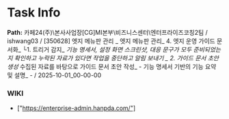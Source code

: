 # Task Info

**Path:** 카페24(주)\본사사업장\[CG]MI본부\비즈니스센터\엔터프라이즈코칭2팀 / ishwang03 / [350628] 엣지 메뉴판 관리 _ 엣지 메뉴판 관리_ 4. 엣지 운영 가이드 문서화_ └1. 트리거 감지_ _기능 명세서, _설정 화면 스크린샷, _대응 문구가 모두 준비되었는지 확인하고_ 누락된 자료가 있다면 작업을 중단하고 알림 보내기_ _ 2. 가이드 문서 초안 생성_ 수집된 자료를 바탕으로 가이드 문서 초안 작성_ - 기능 명세서 기반의 기능 요약 및 설명_ - / 2025-10-01_00-00-00

### WIKI
- ["https://enterprise-admin.hanpda.com/"]

